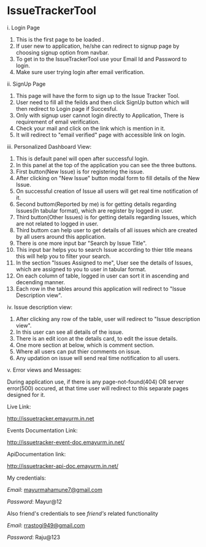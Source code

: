 # IssueTrackerTool


i. Login Page

1. This is the first page to be loaded .
2. If user new to application, he/she can redirect to signup page by choosing signup option from navbar.
3. To get in to the IssueTrackerTool use your Email Id and Password to login.
4. Make sure user trying login after email verification.


ii. SignUp Page

1. This page will have the form to sign up to the Issue Tracker Tool.
2. User need to fill all the feilds and then click SignUp button which will then redirect to Login page if Succesful.
3. Only with signup user cannot login directly to Application, There is requirement of email verification.
4. Check your mail and click on the link which is mention in it.
5. It will redirect to "email verified" page with accessible link on login. 


iii. Personalized Dashboard View:

1. This is default panel will open after successful login.
2. In this panel at the top of the application you can see the three buttons.
3. First button(New Issue) is for registering the issue.
4. After clicking on "New Issue" button modal form to fill details of the New Issue.
5. On successful creation of Issue all users will get real time notification of it.
5. Second buttom(Reported by me) is for getting details regarding Issues(In tabular format), which are register by logged in user. 
6. Third button(Other Issues) is for getting details regarding Issues, which are not related to logged in user.
7. Third buttom can help user to get details of all issues which are created by all users around this application.
8. There is one more input bar "Search by Issue Title".
9. This input bar helps you to search Issue according to thier title means this will help you to filter your search.
10. In the section "Issues Assigned to me", User see the details of Issues, which are assigned to you to user in tabular format.
11. On each column of table, logged in user can sort it in ascending and decending manner.
12. Each row in the tables around this application will redirect to "Issue Description view".


iv. Issue description view:


1. After clicking any row of the table, user will redirect to "Issue description view".
2. In this user can see all details of the issue.
3. There is an edit icon at the details card, to edit the issue details.
4. One more section at below, which is comment section.
5. Where all users can put thier comments on issue.
6. Any updation on issue will send real time notification to all users.



v. Error views and Messages:

During application use, if there is any page-not-found(404) OR server error(500) occured, at that time user will redirect to this separate pages designed for it.




Live Link:

http://issuetracker.emayurm.in.net

Events Documentation Link:

http://issuetracker-event-doc.emayurm.in.net/

ApiDocumentation link:

http://issuetracker-api-doc.emayurm.in.net/

My credentials:

*Email*:
mayurmahamune7@gmail.com

*Password*:
Mayur@12

Also friend's credentials to see *friend's* related functionality

*Email*:
rrastogi949@gmail.com

*Password*:
Raju@123

